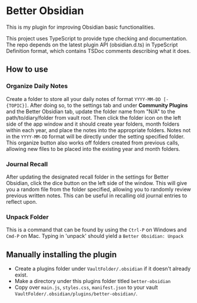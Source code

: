 # Better Obsidian

This is my plugin for improving Obsidian basic functionalities.

This project uses TypeScript to provide type checking and documentation.
The repo depends on the latest plugin API (obsidian.d.ts) in TypeScript Definition format, which contains TSDoc comments describing what it does.

## How to use

### Organize Daily Notes

Create a folder to store all your daily notes of format `YYYY-MM-DD [- {TOPIC}]`. 
After doing so, to the settings tab and under **Community Plugins** and the Better Obsidian tab, update the folder name from "N/A" to the path/to/diary/folder from vault root.
Then click the folder icon on the left side of the app window and it should create year folders, month folders within each year, and place the notes into the appropriate folders.
Notes not in the `YYYY-MM-DD` format will be directly under the setting specified folder.
This organize button also works off folders created from previous calls, allowing new files to be placed into the existing year and month folders.

### Journal Recall

After updating the designated recall folder in the settings for Better Obsidian, click the dice button on the left side of the window.
This will give you a random file from the folder specified, allowing you to randomly review previous written notes.
This can be useful in recalling old journal entries to reflect upon.

### Unpack Folder

This is a command that can be found by using the `Ctrl-P` on Windows and `Cmd-P` on Mac. Typing in 'unpack' should yield a `Better Obsidian: Unpack `


## Manually installing the plugin

- Create a plugins folder under `VaultFolder/.obsidian` if it doesn't already exist.
- Make a directory under this plugins folder titled `better-obsidian`
- Copy over `main.js`, `styles.css`, `manifest.json` to your vault `VaultFolder/.obsidian/plugins/better-obsidian/`.




